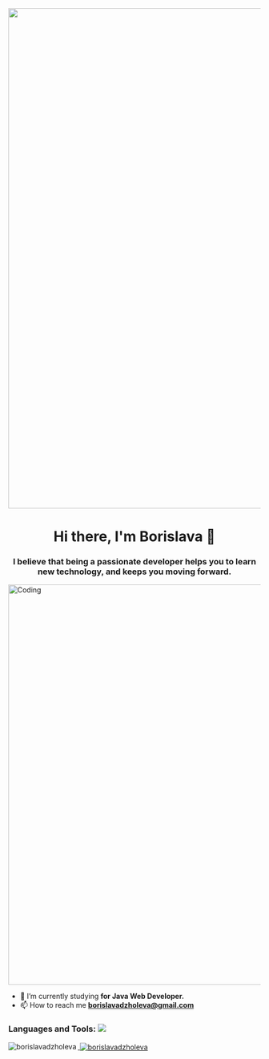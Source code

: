 <img align="center" width="1000" src="https://www.p92.hu/binaries/content/gallery/p92website/technologies/java-details.png">

<h1 align="center">Hi there, I'm Borislava 👋</h1>
<h3 align="center">I believe that being a passionate developer helps you to learn new technology, and keeps you moving forward.</h3>
<img align="center" alt="Coding" width="800" src="https://images.lemonly.com/wp-content/uploads/2018/08/07150313/Homebase_Thumb_v01.gif">


- 🌱 I’m currently studying **for Java Web Developer.**
- 📫 How to reach me **borislavadzholeva@gmail.com**

<h3 align="left">Languages and Tools:
    <a href="https://skillicons.dev">
<img src="https://skillicons.dev/icons?i=java,spring,idea,mysql,html,bootstrap,js,vscode,azure" /></h3>
<p><img align="left" src="https://github-readme-stats.vercel.app/api/top-langs?username=borislavadzholeva&show_icons=true&locale=en&layout=compact" alt="borislavadzholeva" /></p>

<p>&nbsp;<img align="center" src="https://github-readme-stats.vercel.app/api?username=borislavadzholeva&show_icons=true&locale=en" alt="borislavadzholeva" /></p>




